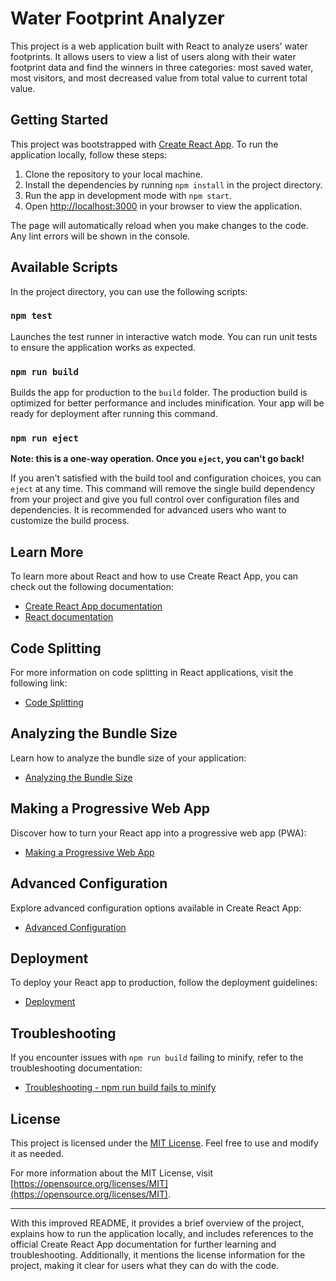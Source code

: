 # Water Footprint Analyzer

This project is a web application built with React to analyze users' water footprints. It allows users to view a list of users along with their water footprint data and find the winners in three categories: most saved water, most visitors, and most decreased value from total value to current total value.

## Getting Started

This project was bootstrapped with [Create React App](https://github.com/facebook/create-react-app). To run the application locally, follow these steps:

1. Clone the repository to your local machine.
2. Install the dependencies by running `npm install` in the project directory.
3. Run the app in development mode with `npm start`.
4. Open [http://localhost:3000](http://localhost:3000) in your browser to view the application.

The page will automatically reload when you make changes to the code. Any lint errors will be shown in the console.

## Available Scripts

In the project directory, you can use the following scripts:

### `npm test`

Launches the test runner in interactive watch mode. You can run unit tests to ensure the application works as expected.

### `npm run build`

Builds the app for production to the `build` folder. The production build is optimized for better performance and includes minification. Your app will be ready for deployment after running this command.

### `npm run eject`

**Note: this is a one-way operation. Once you `eject`, you can't go back!**

If you aren't satisfied with the build tool and configuration choices, you can `eject` at any time. This command will remove the single build dependency from your project and give you full control over configuration files and dependencies. It is recommended for advanced users who want to customize the build process.

## Learn More

To learn more about React and how to use Create React App, you can check out the following documentation:

- [Create React App documentation](https://facebook.github.io/create-react-app/docs/getting-started)
- [React documentation](https://reactjs.org/)

## Code Splitting

For more information on code splitting in React applications, visit the following link:

- [Code Splitting](https://facebook.github.io/create-react-app/docs/code-splitting)

## Analyzing the Bundle Size

Learn how to analyze the bundle size of your application:

- [Analyzing the Bundle Size](https://facebook.github.io/create-react-app/docs/analyzing-the-bundle-size)

## Making a Progressive Web App

Discover how to turn your React app into a progressive web app (PWA):

- [Making a Progressive Web App](https://facebook.github.io/create-react-app/docs/making-a-progressive-web-app)

## Advanced Configuration

Explore advanced configuration options available in Create React App:

- [Advanced Configuration](https://facebook.github.io/create-react-app/docs/advanced-configuration)

## Deployment

To deploy your React app to production, follow the deployment guidelines:

- [Deployment](https://facebook.github.io/create-react-app/docs/deployment)

## Troubleshooting

If you encounter issues with `npm run build` failing to minify, refer to the troubleshooting documentation:

- [Troubleshooting - npm run build fails to minify](https://facebook.github.io/create-react-app/docs/troubleshooting#npm-run-build-fails-to-minify)

## License

This project is licensed under the [MIT License](LICENSE). Feel free to use and modify it as needed.

For more information about the MIT License, visit [https://opensource.org/licenses/MIT](https://opensource.org/licenses/MIT).

---

With this improved README, it provides a brief overview of the project, explains how to run the application locally, and includes references to the official Create React App documentation for further learning and troubleshooting. Additionally, it mentions the license information for the project, making it clear for users what they can do with the code.